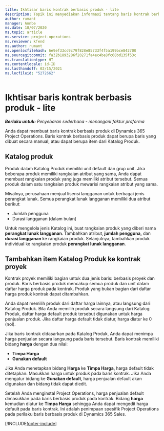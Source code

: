 ```yaml
---
title: Ikhtisar baris kontrak berbasis produk - lite
description: Topik ini menyediakan informasi tentang baris kontrak berbasis produk.
author: rumant
manager: Annbe
ms.date: 10/07/2020
ms.topic: article
ms.service: project-operations
ms.reviewer: kfend
ms.author: rumant
ms.openlocfilehash: 6e9ef33cc9c79f828e85733f4f5a199bce842700
ms.sourcegitcommit: fa32b1893286f20271fa4ec4be8fc68bd135f53c
ms.translationtype: HT
ms.contentlocale: id-ID
ms.lasthandoff: 02/15/2021
ms.locfileid: "5272662"
---
```

# <a name="product-based-contract-lines-overview---lite"></a>Ikhtisar baris kontrak berbasis produk - lite

_**Berlaku untuk:** Penyebaran sederhana - menangani faktur proforma_

Anda dapat membuat baris kontrak berbasis produk di Dynamics 365 Project Operations. Baris kontrak berbasis produk dapat berupa baris yang dibuat secara manual, atau dapat berupa item dari Katalog Produk.

## <a name="product-catalog"></a>Katalog produk

Produk dalam Katalog Produk memiliki unit default dan grup unit. Jika beberapa produk memiliki rangkaian atribut yang sama, Anda dapat membuat rangkaian produk yang juga memiliki atribut tersebut. Semua produk dalam satu rangkaian produk mewarisi rangkaian atribut yang sama.

Misalnya, perusahaan menjual lisensi langganan untuk berbagai jenis perangkat lunak. Semua perangkat lunak langganan memiliki dua atribut berikut:

- Jumlah pengguna
- Durasi langganan (dalam bulan)

Untuk mengelola jenis Katalog ini, buat rangkaian produk yang diberi nama **perangkat lunak langganan**. Tambahkan atribut, **jumlah pengguna,** dan **durasi langganan** ke rangkaian produk. Selanjutnya, tambahkan produk individual ke rangkaian produk **perangkat lunak langganan**.

## <a name="add-product-catalog-items-to-a-project-contract"></a>Tambahkan item Katalog Produk ke kontrak proyek

Kontrak proyek memiliki bagian untuk dua jenis baris: berbasis proyek dan produk. Baris berbasis produk mencakup semua produk dan unit dalam daftar harga produk pada kontrak. Produk yang bukan bagian dari daftar harga produk kontrak dapat ditambahkan.

Anda dapat memilih produk dari daftar harga lainnya, atau langsung dari Katalog Produk. Bila Anda memilih produk secara langsung dari Katalog Produk, daftar harga default produk tersebut digunakan untuk harga penjualan produk. Jika daftar harga default tidak diatur, harga diatur ke 0 (nol).

Jika baris kontrak didasarkan pada Katalog Produk, Anda dapat menimpa harga penjualan secara langsung pada baris tersebut. Baris kontrak memiliki bidang **harga** dengan dua nilai:

- **Timpa Harga**
- **Gunakan default**

Jika Anda menetapkan bidang **Harga** ke **Timpa Harga**, harga default tidak ditetapkan. Masukkan harga untuk produk pada baris kontrak. Jika Anda mengatur bidang ke **Gunakan default**, harga penjualan default akan digunakan dan bidang tidak dapat diedit.

Setelah Anda menginstal Project Operations, harga penjualan default dimasukkan pada baris berbasis produk pada kontrak. Bidang **harga** kemudian diatur ke **Timpa Harga** sehingga Anda dapat mengedit harga default pada baris kontrak. Ini adalah penimpaan spesifik Project Operations pada perilaku baris berbasis produk di Dynamics 365 Sales.


[!INCLUDE[footer-include](../../includes/footer-banner.md)]